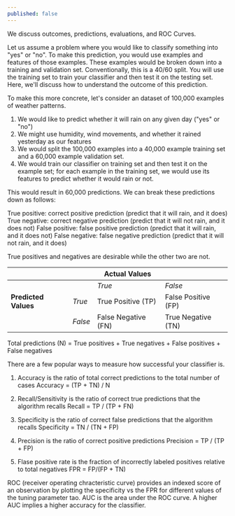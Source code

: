 ```yaml
---
published: false
---
```

We discuss outcomes, predictions, evaluations, and ROC Curves.

Let us assume a problem where you would like to classify something into "yes" or "no". To make this prediction, you would use examples and features of those examples. These examples would be broken down into a training and validation set. Conventionally, this is a 40/60 split. You will use the training set to train your classifier and then test it on the testing set. Here, we'll discuss how to understand the outcome of this prediction.

To make this more concrete, let's consider an dataset of 100,000 examples of weather patterns.

1. We would like to predict whether it will rain on any given day ("yes" or "no")
2. We might use humidity, wind movements, and whether it rained yesterday as our features
3. We would split the 100,000 examples into a 40,000 example training set and a 60,000 example validation set.
4. We would train our classifier on training set and then test it on the example set; for each example in the training set, we would use its features to predict whether it would rain or not.

This would result in 60,000 predictions. We can break these predictions down as follows:

True positive: correct positive prediction (predict that it will rain, and it does)
True negative: correct negative prediction (predict that it will not rain, and it does not)
False positive: false positive prediction (predict that it will rain, and it does not)
False negative: false negative prediction (predict that it will not rain, and it does)

True positives and negatives are desirable while the other two are not.

|  	|  	| **Actual Values** 	|  	|
|------------------	|-------	|----------------	|----------------	|
|  	|  	| _True_ 	| _False_ 	|
| **Predicted Values** 	| _True_ 	| True Positive (TP) 	| False Positive (FP) 	|
|  	| _False_ 	| False Negative (FN) 	| True Negative (TN) 	|

Total predictions (N) = True positives + True negatives + False positives + False negatives

There are a few popular ways to measure how successful your classifier is.

1. Accuracy is the ratio of total correct predictions to the total number of cases
Accuracy = (TP + TN) / N

2. Recall/Sensitivity is the ratio of correct true predictions that the algorithm recalls
Recall = TP / (TP + FN)

3. Specificity is the ratio of correct false predictions that the algorithm recalls
Specificity = TN / (TN + FP)

4. Precision is the ratio of correct positive predictions
Precision = TP / (TP + FP)

5. Flase positive rate is the fraction of incorrectly labeled positives relative to total negatives
FPR = FP/(FP + TN)

ROC (receiver operating chracteristic curve) provides an indexed score of an observation by plotting the specificity vs the FPR for different values of the tuning parameter tao. AUC is the area under the ROC curve. A higher AUC implies a higher accuracy for the classifier.